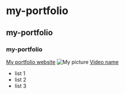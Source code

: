 # my-portfolio
## my-portfolio
### my-portfolio
[My portfolio website](https://yunyuyang-coder.github.io/my-portfolio/)
![My picture](https://plus.unsplash.com/premium_photo-1664474619075-644dd191935f?fm=jpg&q=60&w=3000&ixlib=rb-4.1.0&ixid=M3wxMjA3fDB8MHxzZWFyY2h8MXx8aW1hZ2V8ZW58MHx8MHx8fDA%3D)
[Video name](https://www.youtube.com/watch?v=RGaW82k4dK4)


- list 1
- list 2
- list 3
